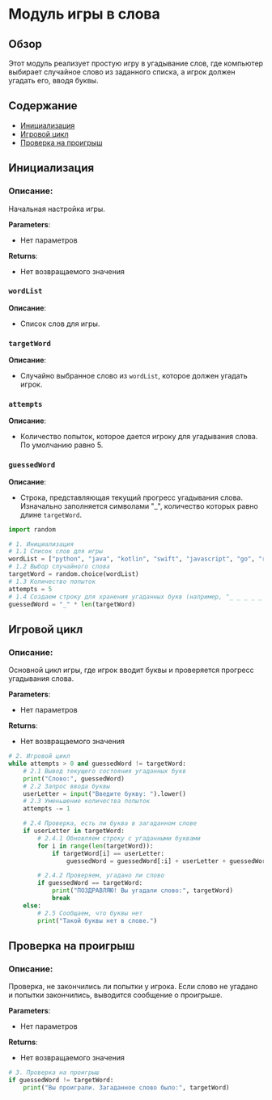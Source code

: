 # Модуль игры в слова

## Обзор

Этот модуль реализует простую игру в угадывание слов, где компьютер выбирает случайное слово из заданного списка, а игрок должен угадать его, вводя буквы.

## Содержание

- [Инициализация](#инициализация)
- [Игровой цикл](#игровой-цикл)
- [Проверка на проигрыш](#проверка-на-проигрыш)

## Инициализация

### **Описание**:
Начальная настройка игры.

**Parameters**:
- Нет параметров

**Returns**:
- Нет возвращаемого значения

### `wordList`
**Описание**:
   - Список слов для игры.

### `targetWord`
**Описание**:
   - Случайно выбранное слово из `wordList`, которое должен угадать игрок.

### `attempts`
**Описание**:
   - Количество попыток, которое дается игроку для угадывания слова. По умолчанию равно 5.

### `guessedWord`
**Описание**:
   - Строка, представляющая текущий прогресс угадывания слова. Изначально заполняется символами "_", количество которых равно длине `targetWord`.

```python
import random

# 1. Инициализация
# 1.1 Список слов для игры
wordList = ["python", "java", "kotlin", "swift", "javascript", "go", "ruby"]
# 1.2 Выбор случайного слова
targetWord = random.choice(wordList)
# 1.3 Количество попыток
attempts = 5
# 1.4 Создаем строку для хранения угаданных букв (например, "_ _ _ _ _ _" для "python")
guessedWord = "_" * len(targetWord)
```

## Игровой цикл

### **Описание**:
Основной цикл игры, где игрок вводит буквы и проверяется прогресс угадывания слова.

**Parameters**:
- Нет параметров

**Returns**:
- Нет возвращаемого значения

```python
# 2. Игровой цикл
while attempts > 0 and guessedWord != targetWord:
    # 2.1 Вывод текущего состояния угаданных букв
    print("Слово:", guessedWord)
    # 2.2 Запрос ввода буквы
    userLetter = input("Введите букву: ").lower()
    # 2.3 Уменьшение количества попыток
    attempts -= 1

    # 2.4 Проверка, есть ли буква в загаданном слове
    if userLetter in targetWord:
        # 2.4.1 Обновляем строку с угаданными буквами
        for i in range(len(targetWord)):
            if targetWord[i] == userLetter:
                guessedWord = guessedWord[:i] + userLetter + guessedWord[i+1:]

        # 2.4.2 Проверяем, угадано ли слово
        if guessedWord == targetWord:
            print("ПОЗДРАВЛЯЮ! Вы угадали слово:", targetWord)
            break
    else:
        # 2.5 Сообщаем, что буквы нет
        print("Такой буквы нет в слове.")
```

## Проверка на проигрыш

### **Описание**:
Проверка, не закончились ли попытки у игрока. Если слово не угадано и попытки закончились, выводится сообщение о проигрыше.

**Parameters**:
- Нет параметров

**Returns**:
- Нет возвращаемого значения

```python
# 3. Проверка на проигрыш
if guessedWord != targetWord:
    print("Вы проиграли. Загаданное слово было:", targetWord)
